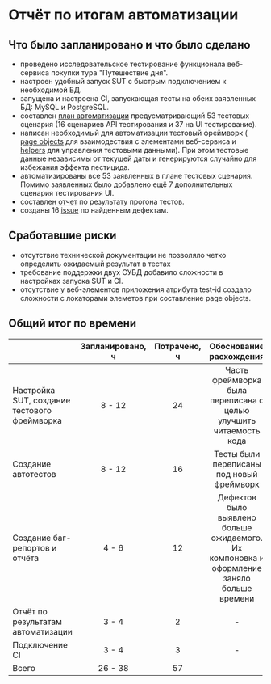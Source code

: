 # Отчёт по итогам автоматизации

## Что было запланировано и что было сделано

- проведено исследовательское тестирование функционала веб-сервиса покупки тура "Путешествие дня".
- настроен удобный запуск SUT с быстрым подключением к необходимой БД.
- запущена и настроена CI, запускающая тесты на обеих заявленных БД: MySQL и PostgreSQL.
- составлен [план автоматизации](https://github.com/molottva/Diploma/blob/main/docs/Plan.md) предусматривающий 53 тестовых сценария (16 сценариев API тестирования и 37 на 
UI тестирование).
- написан необходимый для автоматизации тестовый фреймворк (
[page objects](https://github.com/molottva/Diploma/tree/main/src/test/java/ru/netology/dailyTrip/pages) для взаимодествия с 
элементами веб-сервиса и 
[helpers](https://github.com/molottva/Diploma/tree/main/src/test/java/ru/netology/dailyTrip/helpers) для управления тестовыми данными). 
При этом тестовые данные независимы от текущей даты и генерируются случайно для избежания эффекта пестицида.
- автоматизированы все 53 заявленных в плане тестовых сценария. Помимо заявленных было добавлено ещё 7 дополнительных
сценария тестирования UI.
- составлен [отчет](Report.md) по результату прогона тестов.
- созданы 16 [issue](https://github.com/molottva/Diploma/issues) по найденным дефектам.

## Сработавшие риски

- отсутствие технической документации не позволяло четко определить ожидаемый результат в тестах
- требование поддержки двух СУБД добавило сложности в настройках запуска SUT и CI.
- отсутствие у веб-элементов приложения атрибута test-id создало сложности с локаторами элеметов при составление page objects.

## Общий итог по времени

|                  | Запланировано, ч  | Потрачено, ч |                                  Обоснование расхождения                                   |
|:-----------------|    :----:   |   :----:   |:------------------------------------------------------------------------------------------:|
| Настройка SUT, создание тестового фреймворка | 8 - 12  | 24 |             Часть фреймворка была переписана с целью улучшить читаемость кода              |
| Создание автотестов  | 8 - 12  | 16 |                         Тесты были переписаны под новый фреймворк                          |
| Создание баг-репортов и отчёта | 4 - 6 | 12 | Дефектов было выявлено больше ожидаемого. Их компоновка и оформление заняло больше времени |  
| Отчёт по результатам автоматизации | 3 - 4 | 2 |                                             -                                              |  
| Подключение CI | 3 - 4 | 3 |                                             -                                              |  
| Всего | 26 - 38 | 57 |                                                                                            |
